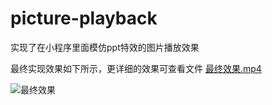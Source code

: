 # picture-playback
实现了在小程序里面模仿ppt特效的图片播放效果

最终实现效果如下所示，更详细的效果可查看文件 [最终效果.mp4](最终效果.mp4)

![最终效果](/Users/huangbingchun/mili/picture-playback/最终效果.gif)